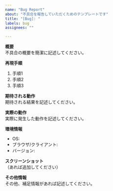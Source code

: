 ```yaml
---
name: "Bug Report"
about: "不具合を報告していただくためのテンプレートです"
title: "[Bug]: "
labels: bug
assignees: ""

---
```


**概要**  
不具合の概要を簡潔に記述してください。

**再現手順**  
1. 手順1  
2. 手順2  
3. 手順3

**期待される動作**  
期待される結果を記述してください。

**実際の動作**  
実際に発生した動作を記述してください。

**環境情報**  
- OS:  
- ブラウザ/クライアント:  
- バージョン:  

**スクリーンショット**  
（あれば追加してください）

**その他情報**  
その他、補足情報があれば記述してください。
